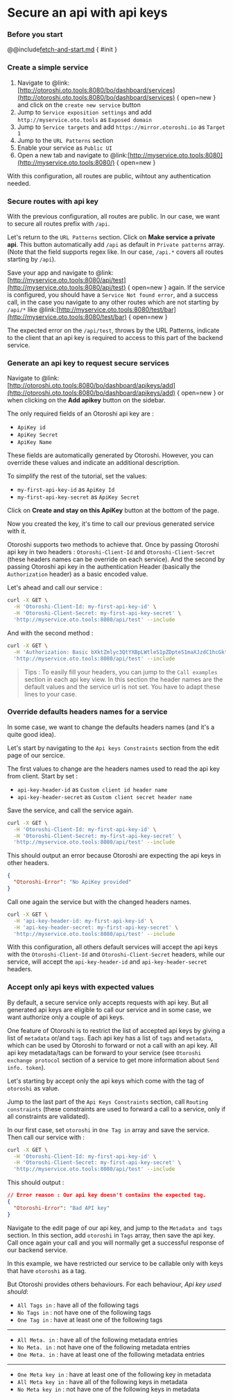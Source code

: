 # Secure an api with api keys

### Before you start

@@include[fetch-and-start.md](../includes/fetch-and-start.md) { #init }

### Create a simple service 

1. Navigate to @link:[http://otoroshi.oto.tools:8080/bo/dashboard/services](http://otoroshi.oto.tools:8080/bo/dashboard/services) { open=new } and click on the `create new service` button
2. Jump to `Service exposition settings` and add `http://myservice.oto.tools` as `Exposed domain`
3. Jump to `Service targets` and add `https://mirror.otoroshi.io` as `Target 1`
4. Jump to the `URL Patterns` section
5. Enable your service as `Public UI`
6. Open a new tab and navigate to @link:[http://myservice.oto.tools:8080](http://myservice.oto.tools:8080/) { open=new }

With this configuration, all routes are public, wihtout any authentication needed.

### Secure routes with api key

With the previous configuration, all routes are public. In our case, we want to secure all routes prefix with `/api`.

Let's return to the `URL Patterns` section. 
Click on **Make service a private api**. This button automatically add `/api` as default in `Private patterns` array. (Note that the field supports regex like. In our case, `/api.*` covers all routes starting by `/api`).

Save your app and navigate to @link:[http://myservice.oto.tools:8080/api/test](http://myservice.oto.tools:8080/api/test) { open=new } again. If the service is configured, you should have a `Service Not found error`, and a success call, in the case you navigate to any other routes which are not starting by `/api/*` like @link:[http://myservice.oto.tools:8080/test/bar](http://myservice.oto.tools:8080/test/bar) { open=new }

The expected error on the `/api/test`, throws by the URL Patterns, indicate to the client that an api key is required to access to this part of the backend service.

### Generate an api key to request secure services

Navigate to @link:[http://otoroshi.oto.tools:8080/bo/dashboard/apikeys/add](http://otoroshi.oto.tools:8080/bo/dashboard/apikeys/add) { open=new } or when clicking on the **Add apikey** button on the sidebar.

The only required fields of an Otoroshi api key are : 

* `ApiKey id`
* `ApiKey Secret`
* `ApiKey Name`

These fields are automatically generated by Otoroshi. However, you can override these values and indicate an additional description.

To simplify the rest of the tutorial, set the values:

* `my-first-api-key-id` as `ApiKey Id`
* `my-first-api-key-secret` as `ApiKey Secret`

Click on **Create and stay on this ApiKey** button at the bottom of the page.

Now you created the key, it's time to call our previous generated service with it.

Otoroshi supports two methods to achieve that. 
Once by passing Otoroshi api key in two headers : `Otoroshi-Client-Id` and `Otoroshi-Client-Secret` (these headers names can be override on each service).
And the second by passing Otoroshi api key in the authentication Header (basically the `Authorization` header) as a basic encoded value.

Let's ahead and call our service :

```sh
curl -X GET \
  -H 'Otoroshi-Client-Id: my-first-api-key-id' \
  -H 'Otoroshi-Client-Secret: my-first-api-key-secret' \
  'http://myservice.oto.tools:8080/api/test' --include
```

And with the second method :

```sh
curl -X GET \
  -H 'Authorization: Basic bXktZmlyc3QtYXBpLWtleS1pZDpteS1maXJzdC1hcGkta2V5LXNlY3JldA==' \
  'http://myservice.oto.tools:8080/api/test' --include
```

> Tips : To easily fill your headers, you can jump to the `Call examples` section in each api key view. In this section the header names are the default values and the service url is not set. You have to adapt these lines to your case. 

### Override defaults headers names for a service

In some case, we want to change the defaults headers names (and it's a quite good idea).

Let's start by navigating to the `Api keys Constraints` section from the edit page of our sercice.

The first values to change are the headers names used to read the api key from client. Start by set :

* `api-key-header-id` as `Custom client id header name`
* `api-key-header-secret` as `Custom client secret header name`

Save the service, and call the service again.

```sh
curl -X GET \
  -H 'Otoroshi-Client-Id: my-first-api-key-id' \
  -H 'Otoroshi-Client-Secret: my-first-api-key-secret' \
  'http://myservice.oto.tools:8080/api/test' --include
```

This should output an error because Otoroshi are expecting the api keys in other headers.

```json
{
  "Otoroshi-Error": "No ApiKey provided"
}
```

Call one again the service but with the changed headers names.

```sh
curl -X GET \
  -H 'api-key-header-id: my-first-api-key-id' \
  -H 'api-key-header-secret: my-first-api-key-secret' \
  'http://myservice.oto.tools:8080/api/test' --include
```

With this configuration, all others default services will accept the api keys with the `Otoroshi-Client-Id` and `Otoroshi-Client-Secret` headers, while our service, will accept the `api-key-header-id` and `api-key-header-secret` headers.

### Accept only api keys with expected values

By default, a secure service only accepts requests with api key. But all generated api keys are eligible to call our service and in some case, we want authorize only a couple of api keys.

One feature of Otoroshi is to restrict the list of accepted api keys by giving a list of `metadata` or/and `tags`. Each api key has a list of `tags` and `metadata`, which can be used by Otoroshi to forward or not a call with an api key. All api key metadata/tags can be forward to your service (see `Otoroshi exchange protocol` section of a service to get more information about `Send info. token`).

Let's starting by accept only the api keys which come with the tag of `otoroshi` as value.

Jump to the last part of the `Api Keys Constraints` section, call `Routing constraints` (these constraints are used to forward a call to a service, only if all constraints are validated).

In our first case, set `otoroshi` in `One Tag in` array and save the service.
Then call our service with :
```sh
curl -X GET \
  -H 'Otoroshi-Client-Id: my-first-api-key-id' \
  -H 'Otoroshi-Client-Secret: my-first-api-key-secret' \
  'http://myservice.oto.tools:8080/api/test' --include
```

This should output :
```json
// Error reason : Our api key doesn't contains the expected tag.
{
  "Otoroshi-Error": "Bad API key"
}
```

Navigate to the edit page of our api key, and jump to the `Metadata and tags` section.
In this section, add `otoroshi` in `Tags` array, then save the api key. Call once again your call and you will normally get a successful response of our backend service.

In this example, we have restricted our service to be callable only with keys that have `otoroshi` as a tag.

But Otoroshi provides others behaviours. For each behaviour, *Api key used should*:

* `All Tags in` : have all of the following tags
* `No Tags in` : not have one of the following tags
* `One Tag in` : have at least one of the following tags

---

* `All Meta. in` : have all of the following metadata entries
* `No Meta. in` : not have one of the following metadata entries
* `One Meta. in` : have at least one of the following metadata entries
  
----

* `One Meta key in` : have at least one of the following key in metadata
* `All Meta key in` : have all of the following keys in metadata
* `No Meta key in` : not have one of the following keys in metadata
